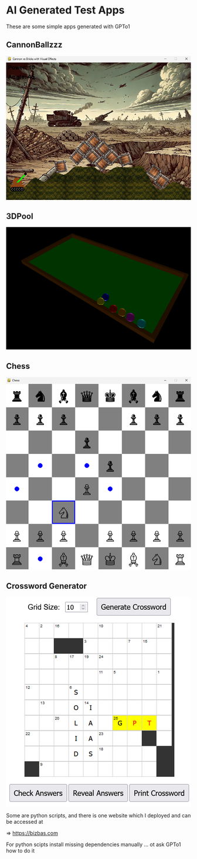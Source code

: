 # AI Generated Test Apps

These are some simple apps generated with GPTo1

## CannonBallzzz
![Screenshot](./screenshots/cannon.png)

## 3DPool
![Screenshot](./screenshots/pool.png)

## Chess
![Screenshot](./screenshots/chess.png)

## Crossword Generator
![Screenshot](./screenshots/cross.png)

Some are python scripts, and there is one website which I deployed and can be accessed at
 
=> https://bizbas.com

For python scipts install missing dependencies manually ... ot ask GPTo1 how to do it

